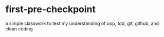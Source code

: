 # first-pre-checkpoint
a simple classwork to test my understanding of  oop, tdd, git, github, and clean coding
